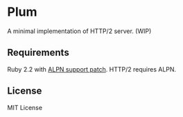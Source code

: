 # Plum
A minimal implementation of HTTP/2 server. (WIP)

## Requirements
Ruby 2.2 with [ALPN support patch](https://gist.github.com/rhenium/b1711edcc903e8887a51). HTTP/2 requires ALPN.

## License
MIT License
